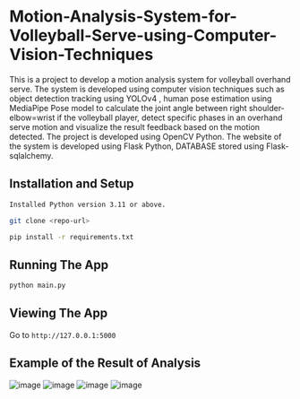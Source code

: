 # Motion-Analysis-System-for-Volleyball-Serve-using-Computer-Vision-Techniques

This is a project to develop a motion analysis system for volleyball overhand serve. 
The system is developed using computer vision techniques such as object detection tracking using YOLOv4 , human pose estimation using MediaPipe Pose model to calculate the joint angle between right shoulder-elbow=wrist if the volleyball player, detect specific phases in an overhand serve motion and visualize the result feedback based on the motion detected. 
The project is developed using OpenCV Python.
The website of the system is developed using Flask Python, DATABASE stored using Flask-sqlalchemy.


## Installation and Setup

```bash
Installed Python version 3.11 or above.
```

```bash
git clone <repo-url>
```

```bash
pip install -r requirements.txt
```

## Running The App

```bash
python main.py
```

## Viewing The App

Go to `http://127.0.0.1:5000`

## Example of the Result of Analysis

![image](https://github.com/user-attachments/assets/4982575a-40a4-48bf-ae93-0ae444b4033c)
![image](https://github.com/user-attachments/assets/b14e93f5-be94-493f-8861-cdc37ede7c02)
![image](https://github.com/user-attachments/assets/b235d917-dc16-4ed4-89fb-249381908cb7)
![image](https://github.com/user-attachments/assets/df2f6d01-45b9-4216-9526-a96da0057dd7)




